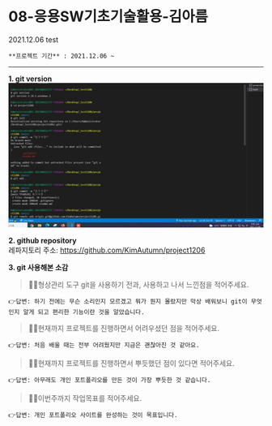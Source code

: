 # 08-응용SW기초기술활용-김아름

2021.12.06 test
```
**프로젝트 기간** : 2021.12.06 ~    
```
  
 
---

**1. git version**
![깃 설치 버전](test.JPG)

**2. github repository**  
레파지토리 주소: <https://github.com/KimAutumn/project1206>

**3. git 사용해본 소감**   
> 🙋‍♀️형상관리 도구 git을 사용하기 전과, 사용하고 나서 느낀점을 적어주세요.   

    👉답변: 하기 전에는 무슨 소리인지 모르겠고 뭐가 뭔지 몰랐지만 막상 배워보니 git이 무엇인지 알게 되고 편리한 기능이란 것을 알았습니다.

> 🙋‍♀️현재까지 프로젝트를 진행하면서 어려우셨던 점을 적어주세요. 

    👉답변: 처음 배울 때는 전부 어려웠지만 지금은 괜찮아진 것 같아요.

> 🙋‍♀️현재까지 프로젝트를 진행하면서 뿌듯했던 점이 있다면 적어주세요. 

    👉답변: 아무래도 개인 포트폴리오를 만든 것이 가장 뿌듯한 것 같습니다.

> 🙋‍♀️이번주까지 작업목표를 적어주세요.

    👉답변: 개인 포트폴리오 사이트를 완성하는 것이 목표입니다.